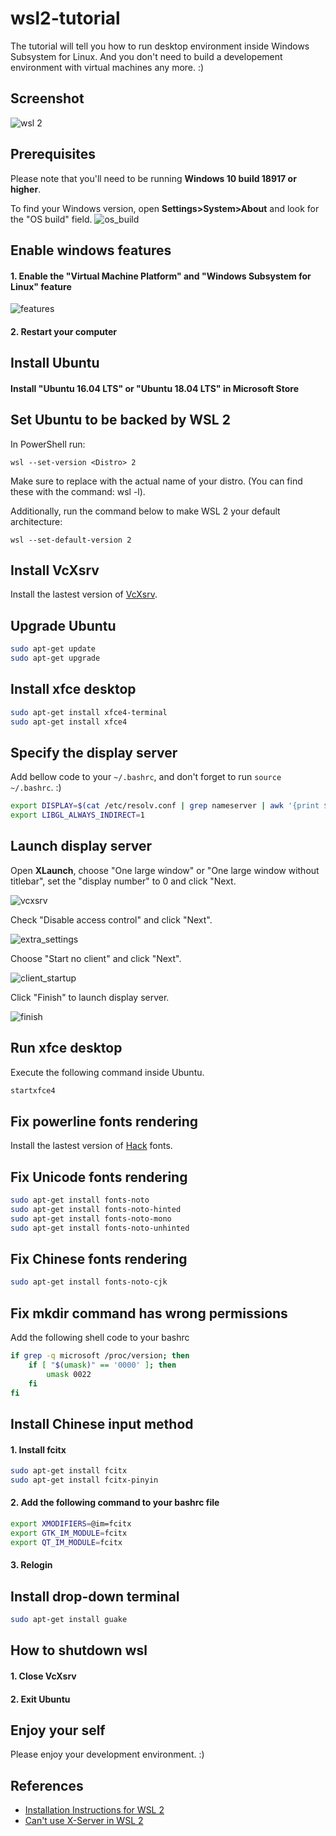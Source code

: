 # wsl2-tutorial

The tutorial will tell you how to run desktop environment inside Windows Subsystem for Linux. And you don't need to build a developement environment with virtual machines any more. :)

## Screenshot

![wsl 2](pictures/wsl.png "wsl 2")

## Prerequisites

Please note that you'll need to be running **Windows 10 build 18917 or higher**.

To find your Windows version, open **Settings>System>About** and look for the "OS build" field.
![os_build](pictures/os_build.png "os_build")

## Enable windows features

#### 1. Enable the "Virtual Machine Platform" and "Windows Subsystem for Linux" feature

![features](pictures/features.png "features")

#### 2. Restart your computer

## Install Ubuntu

#### Install "Ubuntu 16.04 LTS" or "Ubuntu 18.04 LTS" in Microsoft Store

## Set Ubuntu to be backed by WSL 2

In PowerShell run:

```
wsl --set-version <Distro> 2
```

Make sure to replace <Distro> with the actual name of your distro. (You can find these with the command: wsl -l).

Additionally, run the command below to make WSL 2 your default architecture:

```
wsl --set-default-version 2
```

## Install VcXsrv

Install the lastest version of [VcXsrv](https://sourceforge.net/projects/vcxsrv/).

## Upgrade Ubuntu

```bash
sudo apt-get update
sudo apt-get upgrade
```

## Install xfce desktop

```bash
sudo apt-get install xfce4-terminal
sudo apt-get install xfce4
```

## Specify the display server

Add bellow code to your `~/.bashrc`, and don't forget to run `source ~/.bashrc`. :)

```bash
export DISPLAY=$(cat /etc/resolv.conf | grep nameserver | awk '{print $2}'):0
export LIBGL_ALWAYS_INDIRECT=1
```

## Launch display server

Open **XLaunch**, choose "One large window" or "One large window without titlebar", set the "display number" to 0 and click "Next.

![vcxsrv](pictures/vcxsrv.png "vcxsrv")

Check "Disable access control" and click "Next".

![extra_settings](pictures/extra_settings.png "extra_settings")

Choose "Start no client" and click "Next".

![client_startup](pictures/client_startup.png "client_startup")

Click "Finish" to launch display server.

![finish](pictures/finish.png "finish")

## Run xfce desktop

Execute the following command inside Ubuntu.

```bash
startxfce4
```

## Fix powerline fonts rendering

Install the lastest version of [Hack](https://github.com/source-foundry/Hack#linux) fonts.

## Fix Unicode fonts rendering

```bash
sudo apt-get install fonts-noto
sudo apt-get install fonts-noto-hinted
sudo apt-get install fonts-noto-mono
sudo apt-get install fonts-noto-unhinted
```

## Fix Chinese fonts rendering

```bash
sudo apt-get install fonts-noto-cjk
```

## Fix mkdir command has wrong permissions

Add the following shell code to your bashrc

```bash
if grep -q microsoft /proc/version; then
    if [ "$(umask)" == '0000' ]; then
        umask 0022
    fi
fi
```

## Install Chinese input method

#### 1. Install fcitx

```bash
sudo apt-get install fcitx
sudo apt-get install fcitx-pinyin
```

#### 2. Add the following command to your bashrc file

```bash
export XMODIFIERS=@im=fcitx
export GTK_IM_MODULE=fcitx
export QT_IM_MODULE=fcitx
```

#### 3. Relogin

## Install drop-down terminal

```bash
sudo apt-get install guake
```

## How to shutdown wsl

#### 1. Close VcXsrv

#### 2. Exit Ubuntu

## Enjoy your self

Please enjoy your development environment. :)

## References

- [Installation Instructions for WSL 2](https://docs.microsoft.com/en-us/windows/wsl/wsl2-install)
- [Can't use X-Server in WSL 2](https://github.com/microsoft/WSL/issues/4106)